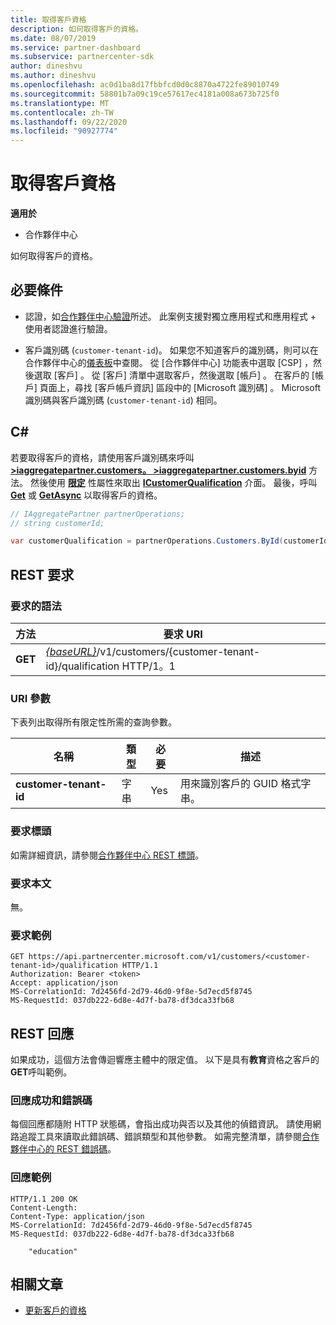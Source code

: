 ```yaml
---
title: 取得客戶資格
description: 如何取得客戶的資格。
ms.date: 08/07/2019
ms.service: partner-dashboard
ms.subservice: partnercenter-sdk
author: dineshvu
ms.author: dineshvu
ms.openlocfilehash: ac0d1ba8d17fbbfcd0d0c8870a4722fe89010749
ms.sourcegitcommit: 58801b7a09c19ce57617ec4181a008a673b725f0
ms.translationtype: MT
ms.contentlocale: zh-TW
ms.lasthandoff: 09/22/2020
ms.locfileid: "90927774"
---
```

# <a name="get-a-customers-qualification"></a>取得客戶資格

**適用於**

- 合作夥伴中心

如何取得客戶的資格。

## <a name="prerequisites"></a>必要條件

- 認證，如[合作夥伴中心驗證](partner-center-authentication.md)所述。 此案例支援對獨立應用程式和應用程式 + 使用者認證進行驗證。

- 客戶識別碼 (`customer-tenant-id`)。 如果您不知道客戶的識別碼，則可以在合作夥伴中心的[儀表板](https://partner.microsoft.com/dashboard)中查閱。 從 [合作夥伴中心] 功能表中選取 [CSP]  ，然後選取 [客戶]  。 從 [客戶] 清單中選取客戶，然後選取 [帳戶]  。 在客戶的 [帳戶] 頁面上，尋找 [客戶帳戶資訊]  區段中的 [Microsoft 識別碼]  。 Microsoft 識別碼與客戶識別碼 (`customer-tenant-id`) 相同。

## <a name="c"></a>C\#

若要取得客戶的資格，請使用客戶識別碼來呼叫 [**>iaggregatepartner.customers。 >iaggregatepartner.customers.byid**](/dotnet/api/microsoft.store.partnercenter.customers.icustomercollection.byid) 方法。 然後使用 [**限定**](/dotnet/api/microsoft.store.partnercenter.customers.icustomer.qualification) 性屬性來取出 [**ICustomerQualification**](/dotnet/api/microsoft.store.partnercenter.qualification.icustomerqualification) 介面。 最後，呼叫 [**Get**](/dotnet/api/microsoft.store.partnercenter.subscriptions.isubscriptioncollection.get) 或 [**GetAsync**](/dotnet/api/microsoft.store.partnercenter.subscriptions.isubscriptioncollection.getasync) 以取得客戶的資格。

``` csharp
// IAggregatePartner partnerOperations;
// string customerId;

var customerQualification = partnerOperations.Customers.ById(customerId).Qualification.Get();
```

## <a name="rest-request"></a>REST 要求

### <a name="request-syntax"></a>要求的語法

| 方法  | 要求 URI                                                                                          |
|---------|------------------------------------------------------------------------------------------------------|
| **GET** | [*{baseURL}*](partner-center-rest-urls.md)/v1/customers/{customer-tenant-id}/qualification HTTP/1。1 |

### <a name="uri-parameter"></a>URI 參數

下表列出取得所有限定性所需的查詢參數。

| 名稱               | 類型   | 必要 | 描述                                           |
|--------------------|--------|----------|-------------------------------------------------------|
| **customer-tenant-id** | 字串 | Yes      | 用來識別客戶的 GUID 格式字串。 |

### <a name="request-headers"></a>要求標頭

如需詳細資訊，請參閱[合作夥伴中心 REST 標頭](headers.md)。

### <a name="request-body"></a>要求本文

無。

### <a name="request-example"></a>要求範例

```http
GET https://api.partnercenter.microsoft.com/v1/customers/<customer-tenant-id>/qualification HTTP/1.1
Authorization: Bearer <token>
Accept: application/json
MS-CorrelationId: 7d2456fd-2d79-46d0-9f8e-5d7ecd5f8745
MS-RequestId: 037db222-6d8e-4d7f-ba78-df3dca33fb68
```

## <a name="rest-response"></a>REST 回應

如果成功，這個方法會傳迴響應主體中的限定值。  以下是具有**教育**資格之客戶的**GET**呼叫範例。

### <a name="response-success-and-error-codes"></a>回應成功和錯誤碼

每個回應都隨附 HTTP 狀態碼，會指出成功與否以及其他的偵錯資訊。 請使用網路追蹤工具來讀取此錯誤碼、錯誤類型和其他參數。 如需完整清單，請參閱[合作夥伴中心的 REST 錯誤碼](error-codes.md)。

### <a name="response-example"></a>回應範例

```http
HTTP/1.1 200 OK
Content-Length:
Content-Type: application/json
MS-CorrelationId: 7d2456fd-2d79-46d0-9f8e-5d7ecd5f8745
MS-RequestId: 037db222-6d8e-4d7f-ba78-df3dca33fb68

    "education"

```

## <a name="related-articles"></a>相關文章

- [更新客戶的資格](update-a-customer-s-qualification.md)
